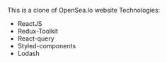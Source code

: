 This is a clone of OpenSea.Io website
Technologies:
+ ReactJS
+ Redux-Toolkit
+ React-query
+ Styled-components
+ Lodash